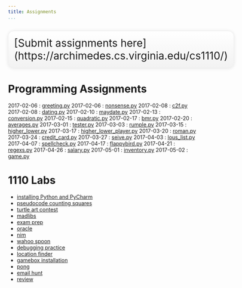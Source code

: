 ```yaml
---
title: Assignments
...
```


<div style="display:table; font-size:200%; margin: 1em auto; padding:1ex; box-shadow: 0 1px 10px rgba(0,0,0,.1); border: thin solid #eee; border-radius:1ex; background-image: linear-gradient(to bottom, #ffffff, #f2f2f2);">[Submit assignments here](https://archimedes.cs.virginia.edu/cs1110/)</div>

# Programming Assignments

<style type="text/css">
dl dd {
  display: inline;
  margin: 0;
}
dl dd:after{
  display: block;
  content: '';
}
dl dt{
  display: inline-block;
  min-width: 6em;
}
</style>


2017-02-06 
:    [greeting.py](w01-greeting.html) 
2017-02-06 
:    [nonsense.py](w01-nonsense.html) 
2017-02-08 
:    [c2f.py](w01-c2f.html) 
2017-02-08 
:    [dating.py](w01-dating.html) 
2017-02-10 
:    [maydate.py](w02-maydate.html) 
2017-02-13 
:    [conversion.py](w02-conversion.html) 
2017-02-15 
:    [quadratic.py](w02-quadratic.html) 
2017-02-17 
:    [bmr.py](w03-bmr.html) 
2017-02-20 
:    [averages.py](w03-averages.html) 
2017-03-01 
:    [tester.py](w04-tester.html) 
2017-03-03 
:    [rumple.py](w05-rumple.html) 
2017-03-15 
:    [higher_lower.py](w06-higher-lower.html) 
2017-03-17 
:    [higher_lower_player.py](w06-higher-lower2.html) 
2017-03-20 
:    [roman.py](w07-roman.html) 
2017-03-24 
:    [credit_card.py](w07-credit.html) 
2017-03-27 
:    [seive.py](w08-seive.html) 
2017-04-03 
:    [lous_list.py](w08-louslist.html) 
2017-04-07 
:    [spellcheck.py](w08-spellcheck.html) 
2017-04-17 
:    [flappybird.py](w10-game.html) 
2017-04-21 
:    [regexs.py](w10-re1.html) 
2017-04-26 
:    [salary.py](w11-re2.html) 
2017-05-01 
:    [inventory.py](w12-write.html) 
2017-05-02 
:    [game.py](project.html) 


# 1110 Labs


-   [installing Python and PyCharm](lab01-installing.html)
-   [pseudocode counting squares](lab02-counting.html)
-   [turtle art contest](lab03-turtle.html)
-   [madlibs](lab04-madlib.html)
-   [exam prep](lab05-paper.html)
-   [oracle](lab06-magic.html)
-   [nim](lab07-nim.html)
-   [wahoo spoon](lab08-spoon.html)
-   [debugging practice](lab09-debug.html)
-   [location finder](lab10-wendys.html)
-   [gamebox installation](lab11-gamebox.html)
-   [pong](lab12-pong.html)
-   [email hunt](lab13-email.html)
-   [review](lab14-review.html)

